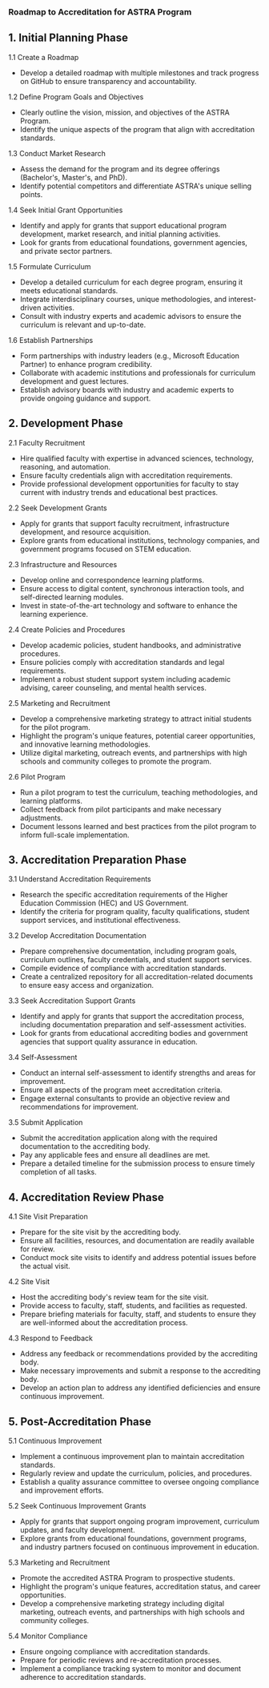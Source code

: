 
### Roadmap to Accreditation for ASTRA Program

## 1. Initial Planning Phase

1.1 Create a Roadmap

-   Develop a detailed roadmap with multiple milestones and track progress on GitHub to ensure transparency and accountability.

1.2 Define Program Goals and Objectives

-   Clearly outline the vision, mission, and objectives of the ASTRA Program.
-   Identify the unique aspects of the program that align with accreditation standards.

1.3 Conduct Market Research

-   Assess the demand for the program and its degree offerings (Bachelor's, Master's, and PhD).
-   Identify potential competitors and differentiate ASTRA's unique selling points.

1.4 Seek Initial Grant Opportunities

-   Identify and apply for grants that support educational program development, market research, and initial planning activities.
-   Look for grants from educational foundations, government agencies, and private sector partners.

1.5 Formulate Curriculum

-   Develop a detailed curriculum for each degree program, ensuring it meets educational standards.
-   Integrate interdisciplinary courses, unique methodologies, and interest-driven activities.
-   Consult with industry experts and academic advisors  to ensure the curriculum is relevant and up-to-date.

1.6 Establish Partnerships

-   Form partnerships with industry leaders (e.g., Microsoft Education Partner) to enhance program credibility.
-   Collaborate with academic institutions and professionals for curriculum development and guest lectures.
-   Establish advisory boards  with industry and academic experts to provide ongoing guidance and support.

## 2. Development Phase

2.1 Faculty Recruitment

-   Hire qualified faculty with expertise in advanced sciences, technology, reasoning, and automation.
-   Ensure faculty credentials align with accreditation requirements.
-   Provide professional development opportunities  for faculty to stay current with industry trends and educational best practices.

2.2 Seek Development Grants

-   Apply for grants that support faculty recruitment, infrastructure development, and resource acquisition.
-   Explore grants from educational institutions, technology companies, and government programs focused on STEM education.

2.3 Infrastructure and Resources

-   Develop online and correspondence learning platforms.
-   Ensure access to digital content, synchronous interaction tools, and self-directed learning modules.
-   Invest in state-of-the-art technology and software  to enhance the learning experience.

2.4 Create Policies and Procedures

-   Develop academic policies, student handbooks, and administrative procedures.
-   Ensure policies comply with accreditation standards and legal requirements.
-   Implement a robust student support system  including academic advising, career counseling, and mental health services.

2.5 Marketing and Recruitment

-   Develop a comprehensive marketing strategy to attract initial students for the pilot program.
-   Highlight the program's unique features, potential career opportunities, and innovative learning methodologies.
-   Utilize digital marketing, outreach events, and partnerships with high schools and community colleges to promote the program.

2.6 Pilot Program

-   Run a pilot program to test the curriculum, teaching methodologies, and learning platforms.
-   Collect feedback from pilot participants and make necessary adjustments.
-   Document lessons learned and best practices from the pilot program to inform full-scale implementation.

## 3. Accreditation Preparation Phase

3.1 Understand Accreditation Requirements

-   Research the specific accreditation requirements of the Higher Education Commission (HEC) and US Government.
-   Identify the criteria for program quality, faculty qualifications, student support services, and institutional effectiveness.

3.2 Develop Accreditation Documentation

-   Prepare comprehensive documentation, including program goals, curriculum outlines, faculty credentials, and student support services.
-   Compile evidence of compliance with accreditation standards.
-   Create a centralized repository  for all accreditation-related documents to ensure easy access and organization.

3.3 Seek Accreditation Support Grants

-   Identify and apply for grants that support the accreditation process, including documentation preparation and self-assessment activities.
-   Look for grants from educational accrediting bodies and government agencies that support quality assurance in education.

3.4 Self-Assessment

-   Conduct an internal self-assessment to identify strengths and areas for improvement.
-   Ensure all aspects of the program meet accreditation criteria.
-   Engage external consultants  to provide an objective review and recommendations for improvement.

3.5 Submit Application

-   Submit the accreditation application along with the required documentation to the accrediting body.
-   Pay any applicable fees and ensure all deadlines are met.
-   Prepare a detailed timeline  for the submission process to ensure timely completion of all tasks.

## 4. Accreditation Review Phase

4.1 Site Visit Preparation

-   Prepare for the site visit by the accrediting body.
-   Ensure all facilities, resources, and documentation are readily available for review.
-   Conduct mock site visits  to identify and address potential issues before the actual visit.

4.2 Site Visit

-   Host the accrediting body's review team for the site visit.
-   Provide access to faculty, staff, students, and facilities as requested.
-   Prepare briefing materials  for faculty, staff, and students to ensure they are well-informed about the accreditation process.

4.3 Respond to Feedback

-   Address any feedback or recommendations provided by the accrediting body.
-   Make necessary improvements and submit a response to the accrediting body.
-   Develop an action plan  to address any identified deficiencies and ensure continuous improvement.

## 5. Post-Accreditation Phase

5.1 Continuous Improvement

-   Implement a continuous improvement plan to maintain accreditation standards.
-   Regularly review and update the curriculum, policies, and procedures.
-   Establish a quality assurance committee  to oversee ongoing compliance and improvement efforts.

5.2 Seek Continuous Improvement Grants

-   Apply for grants that support ongoing program improvement, curriculum updates, and faculty development.
-   Explore grants from educational foundations, government programs, and industry partners focused on continuous improvement in education.

5.3 Marketing and Recruitment

-   Promote the accredited ASTRA Program to prospective students.
-   Highlight the program's unique features, accreditation status, and career opportunities.
-   Develop a comprehensive marketing strategy  including digital marketing, outreach events, and partnerships with high schools and community colleges.

5.4 Monitor Compliance

-   Ensure ongoing compliance with accreditation standards.
-   Prepare for periodic reviews and re-accreditation processes.
-   Implement a compliance tracking system  to monitor and document adherence to accreditation standards.
